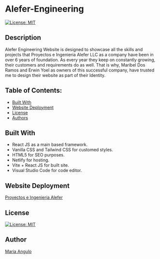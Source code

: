 # Alefer-Engineering

[![License: MIT](https://img.shields.io/badge/License-MIT-yellow.svg)](https://opensource.org/licenses/MIT)

## Description

Alefer Engineering Website is designed to showcase all the skills and projects that Proyectos e Ingenieria Alefer LLC as a company have been in over 6 years of foundation. As every year they keep on constantly growing, their customers and requirements do as well. That is why, Maribel Dos Ramos and Erwin Yoel as owners of this successful company, have trusted me to design their website as part of their Identity.

## Table of Contents:
- [Built With](#Built-With)
- [Website Deployment](#Website-Deployment)
- [License](#License)
- [Authors](#Author)

## Built With

- React JS as a main based framework.
- Vanilla CSS and Tailwind CSS for customed styles.
- HTML5 for SEO purposes.
- Netlify for hosting.
- Vite + React JS for built site.
- Visual Studio Code for code editor.

## Website Deployment

[Proyectos e Ingenieria Alefer](https://alefer-ingenieria.netlify.app)

## License

[![License: MIT](https://img.shields.io/badge/License-MIT-yellow.svg)](https://opensource.org/licenses/MIT)

## Author

[Maria Angulo](https://github.com/maferadr)




